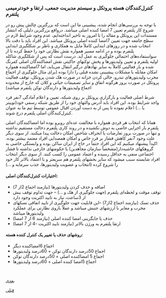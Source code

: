 ###  کنترل‌کنندگان هسته پروتکل و سیستم مدیریت جمعی، ارتقا و خودترمیمی پلتفرم 

با توجه به بررسی‌های انجام شده، پیشبینی ما این است که بزرگترین چالش پیش رو در شروع کار پلتفرم تعیین 7 امضا کننده اصلی میباشد. درواقع بزرگترین دلیلی که انتشار مستندات این پروتکل و مقاله را تا امروز به تاخیر انداخته‌ایم، عدم وجود شرایط لازم در سطح جامعه جهت تعیین 7امضا کننده اصلی پروتکل میباشد. این افراد باید با دقت بالا انتخاب شده و در روزهای ابتدایی کاملاً مایل به همکاری و ناظر بر شکلگیری ابتدایی پلتفرم بوده و در ادامه مسیر همواره نقش نظارتی خود را حفظ کرده تا از سواستفاده‌های احتمالی جلوگیری به عمل آید. درست است که پس از شکلگیری شاکله اولیه پلتفرم و تعیین ولیدیتورها و پخش توکنهای حاکیتی نقش امضاکنندگان اصلی کمرنگ شده و بار فعالیتی کاملاٌ به سایر نهادهای درگیر انتقال می‌یابد، اما 7امضاکننده همواره امکان مقابله با مشکلات پیشبینی نشده قبلی را دارا بوده (برای مثال جلوگیری از اجماع مخرب ولیدیتورهای تندرو، خالی کردن خزانه در صورت هک شدن پروتکل، توقف فعالیت پروتکل در صورت بروز هرگونه اتفاق و سایر تصمیمات حیاتی و کلان که خارج از محدوده اجماع ولیدیتورها و دارندگان توکن پلتفرم میباشد)

شرط اصلی فعالیت و بارگزاری پروتکل بر روی شبکه، تعیین و اعلام آمادگی 7نفر فرد واجد شرایط بوده. این افراد باید آدرس والتهای خود را از طریق شبکه رسمی خود(توییتر یا ...) اعلام نموده تا پس از به دست آوردن اقبال عمومی توسط تیم ما به عنوان کنترل‌کنندگان اصلی پلتفرم درج شوند.

همانا که انتخاب هر فردی همواره با مخالفت عده‌ای روبرو بوده اما امضاکنندگان اصلی پلتفرم بار اجرایی خاصی به دوش نکشیده و در روند کاری پلتفرم دخالت مستقیم نداشته و تنها در صورت بروز تعارضات یا انحراف شاخص امکان دخالت پیدا میکنند. از سوی دیگر علت وجود 7نفر کاهش فشار بر فرد خاص و امکان همصدایی افراد معتمد بیشتر بوده. اکیداً پیشنهاد میکنیم که این افراد حتماً در خاج از ایران ساکن بوده و وابستگی خاصی به گروهکهای حاشیه‌دار(مشخصاً سازمان مجاهدین) یا حکومتهای خارجی نداشته تا فشار اجتماعی منفی به حداقل رسیده و اعتماد عمومی را کسب کنند. از سوی دیگر انتخاب افراد شایسته سبب میشود که سایر بخشهای پلتفرم هم سریعتر و با اعتماد بالاتر کار خود را شروع کرده (انتخاب و عضویت ولیدیتورها،  جذب سرمایه و ...)

#### اختیارات کنترل‌کنندگان اصلی:

- اضافه و حذف کردن ولیدیتورها (نیازمند اجماع 2از 7)
- توقف موقت و لحظه‌ای پلتفرم (جهت جلوگیری از هک و ...) – جهت تداوم توقف بیش از 3ساعت، نیاز به تایید اکثریت وجود دارد
- حذف تسک (نیازمند اجماع 2از7) –این قابلیت جهت جلوگیری از تایید اتفاقی تسکهای مخرب و مغایر با ارزشهای جنبش میباشد و عملاً بازوی نظارتی برای عملکرد ولیدیتورها میباشد
- حذف یا جایگزینی امضا کننده اصلی (نیازمند 6 از 7 امضا)
- ارتقا پلتفرم به ورژن بالاتر (نیازمند تایید اکثریت -4 از 7 امضا)


####  روشهای حذف یا تغییر یک کنترل کننده هسته:

- اجماع 6امضاکننده دیگر
- اجماع 50درصد دارندگان توکن + 60درصد ولیدیتورها
- اجماع 5 امضاکننده اصلی + 50درصد دارندگان توکن
- اجماع 5امضا کننده اصلی + 60درصد ولیدیتورها


<br>

[ بعدی](/content/plan.md)
<br>

[ قبلی](/content/distribution.md)

